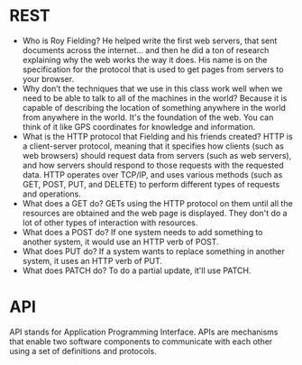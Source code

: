 # REST
- Who is Roy Fielding?
He helped write the first web servers, that sent documents across the internet… and then he did a ton of research explaining why the web works the way it does. His name is on the specification for the protocol that is used to get pages from servers to your browser.
- Why don’t the techniques that we use in this class work well when we need to be able to talk to all of the machines in the world?
Because it is capable of describing the location of something anywhere in the world from anywhere in the world. It's the foundation of the web. You can think of it like GPS coordinates for knowledge and information.
- What is the HTTP protocol that Fielding and his friends created?
HTTP is a client-server protocol, meaning that it specifies how clients (such as web browsers) should request data from servers (such as web servers), and how servers should respond to those requests with the requested data. HTTP operates over TCP/IP, and uses various methods (such as GET, POST, PUT, and DELETE) to perform different types of requests and operations.
- What does a GET do?
GETs using the HTTP protocol on them until all the resources are obtained and the web page is displayed. They don't do a lot of other types of interaction with resources.
- What does a POST do?
If one system needs to add something to another system, it would use an HTTP verb of POST.
- What does PUT do?
If a system wants to replace something in another system, it uses an HTTP verb of PUT.
- What does PATCH do?
To do a partial update, it'll use PATCH. 

# API
API stands for Application Programming Interface. APIs are mechanisms that enable two software components to communicate with each other using a set of definitions and protocols.
